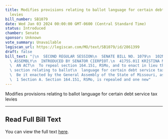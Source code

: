 ```yaml
---
title: Modifies provisions relating to ballot language for certain debt service tax
  levies
bill_number: SB1079
date: Wed Jan 03 2024 00:00:00 GMT-0600 (Central Standard Time)
status: Introduced
chamber: Senate
sponsor: Unknown
vote_summary: Unavailable
legiscan_url: https://legiscan.com/MO/text/SB1079/id/2861399
draft: false
bill_text: "|\n  SECOND REGULAR SESSION\n  SENATE BILL NO. 1079\n  102ND GENERA L\
  \ ASSEMBLY\n  INTRODUCED BY SENATOR CIERPIOT.\n  4175S.01I KRISTINA MARTIN, Secretary\n\
  \  AN ACT\n  To repeal section 164.151, RSMo, and to enact in lieu thereof one new\
  \ section relating to ballot\n  language for certain debt service tax levies.\n\
  \  Be it enacted by the General Assembly of the State of Missouri, as follows:\n\
  \  1 Section A. Section 164.151, RSMo, is repealed and one new"
---
```

Modifies provisions relating to ballot language for certain debt service tax levies

---

## Read Full Bill Text

You can view the full text [here](https://legiscan.com/MO/text/SB1079/id/2861399).
